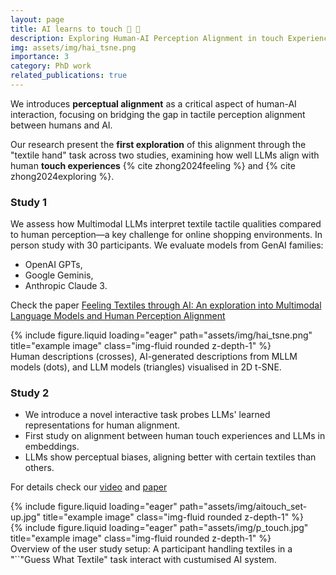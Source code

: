 ```yaml
---
layout: page
title: AI learns to touch 👋 🧣
description: Exploring Human-AI Perception Alignment in touch Experiences
img: assets/img/hai_tsne.png
importance: 3
category: PhD work
related_publications: true
---
```


We introduces **perceptual alignment** as a critical aspect of human-AI interaction, focusing on bridging the gap in tactile perception alignment between humans and AI.

Our research present the **first exploration** of this alignment through the "textile hand" task across two studies, examining how well LLMs align with human **touch experiences**  {% cite zhong2024feeling %} and {% cite zhong2024exploring %}.


### Study 1 
We assess how Multimodal LLMs interpret textile tactile qualities compared to human perception—a key challenge for online shopping environments.
In person study with 30 participants. 
We evaluate models from GenAI families: 
- OpenAI GPTs, 
- Google Geminis,
- Anthropic Claude 3. 

Check the paper
[Feeling Textiles through AI: An exploration into Multimodal Language Models and Human Perception Alignment
](https://dl.acm.org/doi/10.1145/3678957.3685756) 

<div class="row">
    <div class="col-sm mt-3 mt-md-0">
        {% include figure.liquid loading="eager" path="assets/img/hai_tsne.png" title="example image" class="img-fluid rounded z-depth-1" %}
    </div>
</div>
<div class="caption">
    Human descriptions (crosses), AI-generated descriptions from MLLM models (dots), and LLM models (triangles) visualised in 2D t-SNE.
</div>

### Study 2
- We introduce a novel interactive task probes LLMs' learned representations for human alignment.
- First study on alignment between human touch experiences and LLMs in embeddings.
- LLMs show perceptual biases, aligning better with certain textiles than others.


For details check our [video](https://youtu.be/XFD3E-U5Q8c) and [paper](https://arxiv.org/abs/2406.06587) 


<div class="row">
    <div class="col-sm mt-3 mt-md-0">
        {% include figure.liquid loading="eager" path="assets/img/aitouch_set-up.jpg" title="example image" class="img-fluid rounded z-depth-1" %}
    </div>
    <div class="col-sm mt-3 mt-md-0">
        {% include figure.liquid loading="eager" path="assets/img/p_touch.jpg" title="example image" class="img-fluid rounded z-depth-1" %}
    </div>
</div>
<div class="caption">
    Overview of the user study setup: A participant handling textiles in a "``"Guess What Textile" task interact with custumised AI system.
</div>
